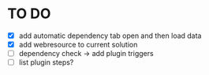 # TO DO

- [x] add automatic dependency tab open and then load data
- [x] add webresource to current solution
- [ ] dependency check -> add plugin triggers
- [ ] list plugin steps?
